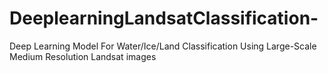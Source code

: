 # DeeplearningLandsatClassification-
Deep Learning Model For Water/Ice/Land Classification Using Large-Scale Medium Resolution Landsat images
